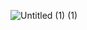 ![Untitled (1) (1)](https://github.com/meltred/.github/assets/82411321/d1ee02fa-d10f-4fa9-afc2-d2b3f21f103c)
